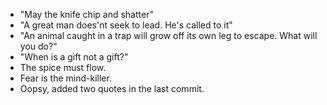 * "May the knife chip  and shatter"
* "A great man does'nt seek to lead. He's called to it"
* "An animal caught in a trap will grow off its own leg to escape. What will you do?"
* "When is a gift not a gift?"
* The spice must flow.
* Fear is the mind-killer.
* Oopsy, added two quotes in the last commit.
